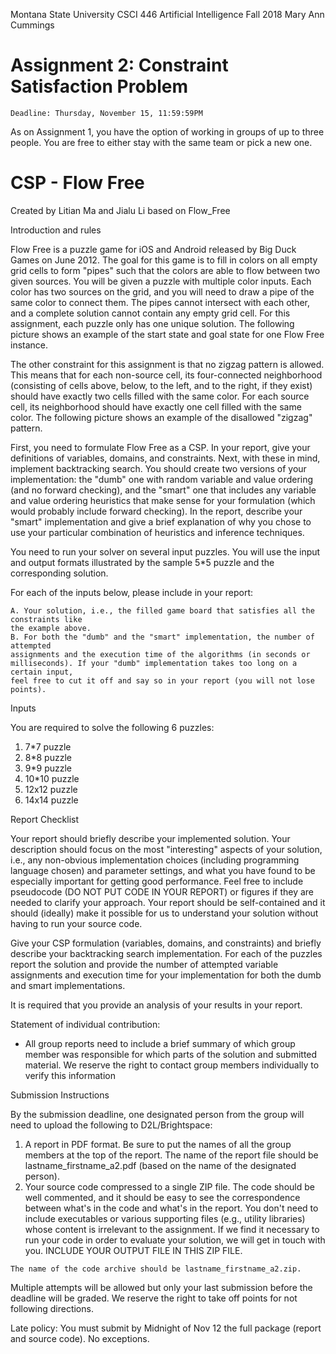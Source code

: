 Montana State University
CSCI 446 Artificial Intelligence Fall 2018
Mary Ann Cummings
# Assignment 2: Constraint Satisfaction Problem

```
Deadline: Thursday, November 15, 11:59:59PM
```
As on Assignment 1, you have the option of working in groups of up to three
people. You are free to either stay with the same team or pick a new one.

# CSP - Flow Free

Created by Litian Ma and Jialu Li based on Flow_Free

Introduction and rules

Flow Free is a puzzle game for iOS and Android released by Big Duck Games on
June 2012. The goal for this game is to fill in colors on all empty grid cells to form
"pipes" such that the colors are able to flow between two given sources. You will be
given a puzzle with multiple color inputs. Each color has two sources on the grid, and
you will need to draw a pipe of the same color to connect them. The pipes cannot
intersect with each other, and a complete solution cannot contain any empty grid cell.
For this assignment, each puzzle only has one unique solution. The following picture
shows an example of the start state and goal state for one Flow Free instance.

The other constraint for this assignment is that no zigzag pattern is allowed. This
means that for each non-source cell, its four-connected neighborhood (consisting of
cells above, below, to the left, and to the right, if they exist) should have exactly two
cells filled with the same color. For each source cell, its neighborhood should have
exactly one cell filled with the same color. The following picture shows an example of
the disallowed "zigzag" pattern.


First, you need to formulate Flow Free as a CSP. In your report, give your definitions
of variables, domains, and constraints. Next, with these in mind, implement
backtracking search. You should create two versions of your implementation: the
"dumb" one with random variable and value ordering (and no forward checking), and
the "smart" one that includes any variable and value ordering heuristics that make
sense for your formulation (which would probably include forward checking). In the
report, describe your "smart" implementation and give a brief explanation of why you
chose to use your particular combination of heuristics and inference techniques.

You need to run your solver on several input puzzles. You will use the input and
output formats illustrated by the sample 5*5 puzzle and the corresponding solution.

For each of the inputs below, please include in your report:

```
A. Your solution, i.e., the filled game board that satisfies all the constraints like
the example above.
B. For both the "dumb" and the "smart" implementation, the number of attempted
assignments and the execution time of the algorithms (in seconds or
milliseconds). If your "dumb" implementation takes too long on a certain input,
feel free to cut it off and say so in your report (you will not lose points).
```
Inputs

You are required to solve the following 6 puzzles:

1. 7*7 puzzle
2. 8*8 puzzle
3. 9*9 puzzle
4. 10*10 puzzle
5. 12x12 puzzle
6. 14x14 puzzle


Report Checklist

Your report should briefly describe your implemented solution. Your description
should focus on the most "interesting" aspects of your solution, i.e., any non-obvious
implementation choices (including programming language chosen) and parameter
settings, and what you have found to be especially important for getting good
performance. Feel free to include pseudocode (DO NOT PUT CODE IN YOUR
REPORT) or figures if they are needed to clarify your approach. Your report should
be self-contained and it should (ideally) make it possible for us to understand your
solution without having to run your source code.

Give your CSP formulation (variables, domains, and constraints) and briefly describe
your backtracking search implementation. For each of the puzzles report the solution
and provide the number of attempted variable assignments and execution time for
your implementation for both the dumb and smart implementations.

It is required that you provide an analysis of your results in your report.

Statement of individual contribution:

- All group reports need to include a brief summary of which group member was
    responsible for which parts of the solution and submitted material. We reserve
    the right to contact group members individually to verify this information

Submission Instructions

By the submission deadline, one designated person from the group will need to
upload the following to D2L/Brightspace:

1. A report in PDF format. Be sure to put the names of all the group members at
    the top of the report. The name of the report file should
    be lastname_firstname_a2.pdf (based on the name of the designated person).
2. Your source code compressed to a single ZIP file. The code should be well
    commented, and it should be easy to see the correspondence between what's in
    the code and what's in the report. You don't need to include executables or
    various supporting files (e.g., utility libraries) whose content is irrelevant to the
    assignment. If we find it necessary to run your code in order to evaluate your
    solution, we will get in touch with you. INCLUDE YOUR OUTPUT FILE IN
    THIS ZIP FILE.

```
The name of the code archive should be lastname_firstname_a2.zip.
```

Multiple attempts will be allowed but only your last submission before the deadline
will be graded. We reserve the right to take off points for not following directions.

Late policy: You must submit by Midnight of Nov 12 the full package (report and
source code). No exceptions.


